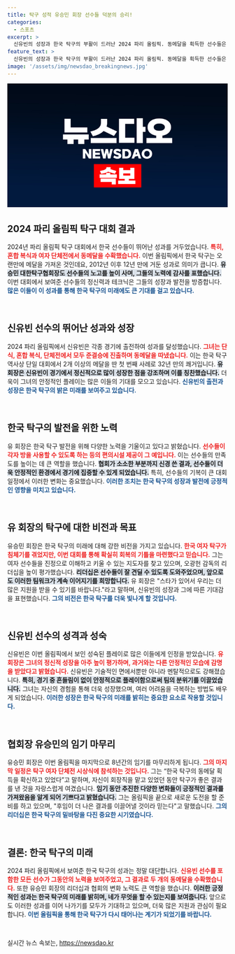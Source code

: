 ```yaml
---
title: 탁구 성적 유승민 회장 선수들 덕분의 승리!
categories:
  - 스포츠
excerpt: >
  신유빈의 성장과 한국 탁구의 부활이 드러난 2024 파리 올림픽. 동메달을 획득한 선수들은 안정감과 팀워크로 찬사를 받았다. 유승민 회장은 스타 신유빈에 대한 신뢰를 강조하며, 한국 탁구의 미래에 대한 기대감을 전했다.
feature_text: >
  신유빈의 성장과 한국 탁구의 부활이 드러난 2024 파리 올림픽. 동메달을 획득한 선수들은 안정감과 팀워크로 찬사를 받았다. 유승민 회장은 스타 신유빈에 대한 신뢰를 강조하며, 한국 탁구의 미래에 대한 기대감을 전했다.
image: '/assets/img/newsdao_breakingnews.jpg'
---
```


<p><img src="/assets/img/newsdao_breakingnews.jpg" alt="koreaapp 속보" /></p>

<h2 data-ke-size="size26">2024 파리 올림픽 탁구 대회 결과</h2>

<p data-ke-size="size16">2024년 파리 올림픽 탁구 대회에서 한국 선수들이 뛰어난 성과를 거두었습니다. <b><span style="color: #ee2323;">특히, 혼합 복식과 여자 단체전에서 동메달을 수확했습니다.</span></b> 이번 올림픽에서 한국 탁구는 오랜만에 메달을 가져온 것인데요, 2012년 이후 12년 만에 거둔 성과로 의미가 큽니다. <b><span style="background-color: #21538527;">유승민 대한탁구협회장도 선수들의 노고를 높이 사며, 그들의 노력에 감사를 표했습니다.</span></b> 이번 대회에서 보여준 선수들의 정신력과 테크닉은 그들의 성장과 발전을 방증합니다. <b><span style="color: #1a5490;">많은 이들이 이 성과를 통해 한국 탁구의 미래에도 큰 기대를 걸고 있습니다.</span></b></p>

<p data-ke-size="size16">&nbsp;</p>

<h2 data-ke-size="size26">신유빈 선수의 뛰어난 성과와 성장</h2>

<p data-ke-size="size16">2024 파리 올림픽에서 신유빈은 각종 경기에 출전하여 성과를 달성했습니다. <b><span style="color: #ee2323;">그녀는 단식, 혼합 복식, 단체전에서 모두 준결승에 진출하며 동메달을 따냈습니다.</span></b> 이는 한국 탁구 역사상 단일 대회에서 2개 이상의 메달을 딴 첫 번째 사례로 32년 만의 쾌거입니다. <b><span style="background-color: #21538527;">유 회장은 신유빈이 경기에서 정신적으로 많이 성장한 점을 강조하며 이를 칭찬했습니다.</span></b> 더욱이 그녀의 안정적인 플레이는 많은 이들의 기대를 모으고 있습니다. <b><span style="color: #1a5490;">신유빈의 출전과 성장은 한국 탁구의 밝은 미래를 보여주고 있습니다.</span></b></p>

<p data-ke-size="size16">&nbsp;</p>

<h2 data-ke-size="size26">한국 탁구의 발전을 위한 노력</h2>

<p data-ke-size="size16">유 회장은 한국 탁구 발전을 위해 다양한 노력을 기울이고 있다고 밝혔습니다. <b><span style="color: #ee2323;">선수들이 각자 방을 사용할 수 있도록 하는 등의 편의시설 제공이 그 예입니다.</span></b> 이는 선수들의 만족도를 높이는 데 큰 역할을 했습니다. <b><span style="background-color: #21538527;">협회가 소소한 부분까지 신경 쓴 결과, 선수들이 더욱 안정적인 환경에서 경기에 집중할 수 있게 되었습니다.</span></b> 특히, 선수들의 기복이 큰 대회 일정에서 이러한 변화는 중요했습니다. <b><span style="color: #1a5490;">이러한 조치는 한국 탁구의 성장과 발전에 긍정적인 영향을 미치고 있습니다.</span></b></p>

<p data-ke-size="size16">&nbsp;</p>

<h2 data-ke-size="size26">유 회장의 탁구에 대한 비전과 목표</h2>

<p data-ke-size="size16">유승민 회장은 한국 탁구의 미래에 대해 강한 비전을 가지고 있습니다. <b><span style="color: #ee2323;">한국 여자 탁구가 침체기를 겪었지만, 이번 대회를 통해 확실히 회복의 기틀을 마련했다고 믿습니다.</span></b> 그는 여자 선수들을 진정으로 이해하고 키울 수 있는 지도자를 찾고 있으며, 오광헌 감독의 리더십을 높이 평가했습니다. <b><span style="background-color: #21538527;">리더십은 선수들이 잘 견딜 수 있도록 도와주었으며, 앞으로도 이러한 팀워크가 계속 이어지기를 희망합니다.</span></b> 유 회장은 "스타가 있어서 우리는 더 많은 지원을 받을 수 있기를 바랍니다."라고 말하며, 신유빈의 성장과 그에 따른 기대감을 표현했습니다. <b><span style="color: #1a5490;">그의 비전은 한국 탁구를 더욱 빛나게 할 것입니다.</span></b></p>

<p data-ke-size="size16">&nbsp;</p>

<h2 data-ke-size="size26">신유빈 선수의 성격과 성숙</h2>

<p data-ke-size="size16">신유빈은 이번 올림픽에서 보인 성숙된 플레이로 많은 이들에게 인정을 받았습니다. <b><span style="color: #ee2323;">유 회장은 그녀의 정신적 성장을 아주 높이 평가하며, 과거와는 다른 안정적인 모습에 감명을 받았다고 밝혔습니다.</span></b> 신유빈은 기술적인 면에서뿐만 아니라 멘탈적으로도 강해졌습니다. <b><span style="background-color: #21538527;">특히, 경기 중 흔들림이 없이 안정적으로 플레이함으로써 팀의 분위기를 이끌었습니다.</span></b> 그녀는 자신의 경험을 통해 더욱 성장했으며, 여러 어려움을 극복하는 방법도 배우게 되었습니다. <b><span style="color: #1a5490;">이러한 성장은 한국 탁구의 미래를 밝히는 중요한 요소로 작용할 것입니다.</span></b></p>

<p data-ke-size="size16">&nbsp;</p>

<h2 data-ke-size="size26">협회장 유승민의 임기 마무리</h2>

<p data-ke-size="size16">유승민 회장은 이번 올림픽을 마지막으로 8년간의 임기를 마무리하게 됩니다. <b><span style="color: #ee2323;">그의 마지막 일정은 탁구 여자 단체전 시상식에 참석하는 것입니다.</span></b> 그는 “한국 탁구의 동메달 획득을 확신하고 있었다”고 말하며, 자신이 회장직을 맡고 있었던 동안 탁구가 좋은 결과를 낸 것을 자랑스럽게 여겼습니다. <b><span style="background-color: #21538527;">임기 동안 추진한 다양한 변화들이 긍정적인 결과를 가져왔음을 알게 되어 기쁘다고 밝혔습니다.</span></b> 그는 올림픽을 끝으로 새로운 도전을 할 준비를 하고 있으며, "후임이 더 나은 결과를 이끌어낼 것이라 믿는다"고 말했습니다. <b><span style="color: #1a5490;">그의 리더십은 한국 탁구의 밑바탕을 다진 중요한 시기였습니다.</span></b></p>

<p data-ke-size="size16">&nbsp;</p>

<h2 data-ke-size="size26">결론: 한국 탁구의 미래</h2>

<p data-ke-size="size16">2024 파리 올림픽에서 보여준 한국 탁구의 성과는 정말 대단합니다. <b><span style="color: #ee2323;">신유빈 선수를 포함한 모든 선수가 그동안의 노력을 보여주었고, 그 결과로 두 개의 동메달을 수확했습니다.</span></b> 또한 유승민 회장의 리더십과 협회의 변화 노력도 큰 역할을 했습니다. <b><span style="background-color: #21538527;">이러한 긍정적인 성과는 한국 탁구의 미래를 밝히며, 네가 무엇을 할 수 있는지를 보여줍니다.</span></b> 앞으로도 이러한 성과를 이어 나가기를 모두가 기대하고 있으며, 더욱 많은 지원과 관심이 필요합니다. <b><span style="color: #1a5490;">이번 올림픽을 통해 한국 탁구가 다시 태어나는 계기가 되었기를 바랍니다.</span></b></p>

<p data-ke-size="size16">&nbsp;</p>
실시간 뉴스 속보는, <a href="https://newsdao.kr" rel="dofollow">https://newsdao.kr</a>


